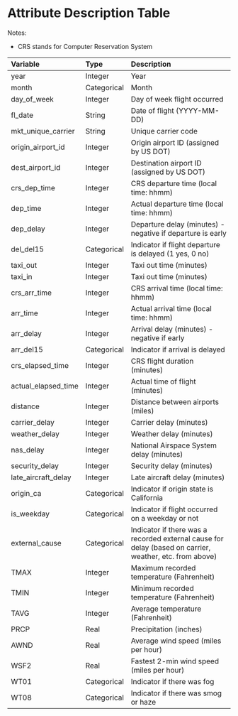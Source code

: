 # Attribute Description Table

Notes:
- CRS stands for Computer Reservation System

| Variable  | Type | Description        |
|:----------|:-----|:------------------------------|
| year      | Integer | Year       |
| month     | Categorical | Month | 
| day_of_week | Integer | Day of week flight occurred | 
| fl_date   | String | Date of flight (YYYY-MM-DD) | 
| mkt_unique_carrier | String | Unique carrier code | 
| origin_airport_id | Integer | Origin airport ID (assigned by US DOT) | 
| dest_airport_id | Integer | Destination airport ID (assigned by US DOT) | 
| crs_dep_time | Integer | CRS departure time (local time: hhmm) | 
| dep_time  | Integer | Actual departure time (local time: hhmm) | 
| dep_delay | Integer | Departure delay (minutes) - negative if departure is early | 
| del_del15 | Categorical | Indicator if flight departure is delayed (1 yes, 0 no) |  
| taxi_out  | Integer | Taxi out time (minutes) | 
| taxi_in   | Integer | Taxi out time (minutes) | 
| crs_arr_time | Integer | CRS arrival time (local time: hhmm) | 
| arr_time  | Integer | Actual arrival time (local time: hhmm) | 
| arr_delay | Integer | Arrival delay (minutes) - negative if early | 
| arr_del15 | Categorical | Indicator if arrival is delayed | 
| crs_elapsed_time | Integer | CRS flight duration (minutes) | 
| actual_elapsed_time | Integer | Actual time of flight (minutes) | 
| distance  | Integer | Distance between airports (miles) | 
| carrier_delay | Integer | Carrier delay (minutes) | 
| weather_delay | Integer | Weather delay (minutes)
| nas_delay | Integer | National Airspace System delay (minutes) | 
| security_delay | Integer | Security delay (minutes) | 
| late_aircraft_delay | Integer | Late aircraft delay (minutes) | 
| origin_ca | Categorical | Indicator if origin state is California | 
| is_weekday| Categorical | Indicator if flight occurred on a weekday or not | 
| external_cause | Categorical | Indicator if there was a recorded external cause for delay (based on carrier, weather, etc. from above) | 
| TMAX   | Integer | Maximum recorded temperature (Fahrenheit) |
| TMIN   | Integer | Minimum recorded temperature (Fahrenheit) |
| TAVG   | Integer | Average temperature (Fahrenheit) |
| PRCP   | Real | Precipitation (inches) |
| AWND   | Real | Average wind speed (miles per hour) |
| WSF2   | Real | Fastest 2-min wind speed  (miles per hour) |
| WT01   | Categorical | Indicator if there was fog |
| WT08   | Categorical | Indicator if there was smog or haze |